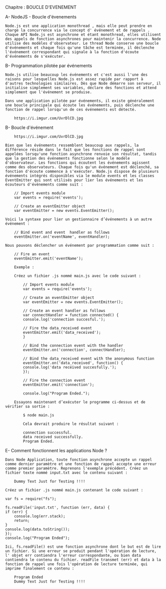 Chapitre : BOUCLE D'EVENEMENT

A-  NodeJS - Boucle d'évenements

    Node.js est une application monothread , mais elle peut prendre en charge la concurrence via le concept d' événement et de rappels . Chaque API Node.js est asynchrone et étant monothread, elles utilisent des appels de fonction asynchrones pour maintenir la concurrence. Node utilise des modèles d'observateur. Le thread Node conserve une boucle d'événements et chaque fois qu'une tâche est terminée, il déclenche l'événement correspondant qui signale à la fonction d'écoute d'événements de s'exécuter.

B-  Programmation pilotée par événements

    Node.js utilise beaucoup les événements et c'est aussi l'une des raisons pour lesquelles Node.js est assez rapide par rapport à d'autres technologies similaires. Dès que Node démarre son serveur, il initialise simplement ses variables, déclare des fonctions et attend simplement que l'événement se produise.

    Dans une application pilotée par événements, il existe généralement une boucle principale qui écoute les événements, puis déclenche une fonction de rappel lorsqu'un de ces événements est détecté.

        https://i.imgur.com/UvrDlCD.jpg

B-  Boucle d'événement

        https://i.imgur.com/UvrDlCD.jpg

    Bien que les événements ressemblent beaucoup aux rappels, la différence réside dans le fait que les fonctions de rappel sont appelées lorsqu'une fonction asynchrone renvoie son résultat, tandis que la gestion des événements fonctionne selon le modèle d'observateur. Les fonctions qui écoutent les événements agissent comme des observateurs. Chaque fois qu'un événement est déclenché, sa fonction d'écoute commence à s'exécuter. Node.js dispose de plusieurs événements intégrés disponibles via le module events et les classes EventEmitter qui sont utilisés pour lier les événements et les écouteurs d'événements comme suit :

        // Import events module
        var events = require('events');

        // Create an eventEmitter object
        var eventEmitter = new events.EventEmitter();

    Voici la syntaxe pour lier un gestionnaire d’événements à un autre événement :

        // Bind event and event  handler as follows
        eventEmitter.on('eventName', eventHandler);

    Nous pouvons déclencher un événement par programmation comme suit :

        // Fire an event 
        eventEmitter.emit('eventName');

        Exemple :

        Créez un fichier .js nommé main.js avec le code suivant :

            // Import events module
            var events = require('events');

            // Create an eventEmitter object
            var eventEmitter = new events.EventEmitter();

            // Create an event handler as follows
            var connectHandler = function connected() {
            console.log('connection succesful.');
            
            // Fire the data_received event 
            eventEmitter.emit('data_received');
            }

            // Bind the connection event with the handler
            eventEmitter.on('connection', connectHandler);
            
            // Bind the data_received event with the anonymous function
            eventEmitter.on('data_received', function() {
            console.log('data received succesfully.');
            });

            // Fire the connection event 
            eventEmitter.emit('connection');

            console.log("Program Ended.");

        Essayons maintenant d’exécuter le programme ci-dessus et de vérifier sa sortie :

            $ node main.js
            
            Cela devrait produire le résultat suivant :

            connection successful.
            data received successfully.
            Program Ended.

    
E-  Comment fonctionnent les applications Node ?

    Dans Node Application, toute fonction asynchrone accepte un rappel comme dernier paramètre et une fonction de rappel accepte une erreur comme premier paramètre. Reprenons l'exemple précédent. Créez un fichier texte nommé input.txt avec le contenu suivant :

        Dummy Text Just for Testing !!!!

    Créez un fichier .js nommé main.js contenant le code suivant :

    var fs = require("fs");

    fs.readFile('input.txt', function (err, data) {
    if (err) {
        console.log(err.stack);
        return;
    }
    console.log(data.toString());
    });
    console.log("Program Ended");

    Ici, fs.readFile() est une fonction asynchrone dont le but est de lire un fichier. Si une erreur se produit pendant l'opération de lecture, l' objet err contiendra l'erreur correspondante, ou bien data contiendra le contenu du fichier. readFile transmet (err) et data à la fonction de rappel une fois l'opération de lecture terminée, qui imprime finalement ce contenu :

        Program Ended
        Dummy Text Just for Testing !!!!

